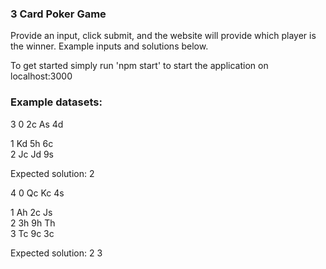 ### 3 Card Poker Game
Provide an input, click submit, and the website will provide which player is the winner. Example inputs and solutions below.
<div style="page-break-after: always"></div>
To get started simply run 'npm start' to start the application on localhost:3000

### Example datasets:

3
0 2c As 4d
<div style="page-break-after: always"></div>
1 Kd 5h 6c
<div style="page-break-after: always"></div>
2 Jc Jd 9s

Expected solution: 2

4
0 Qc Kc 4s
<div style="page-break-after: always"></div>
1 Ah 2c Js
<div style="page-break-after: always"></div>
2 3h 9h Th
<div style="page-break-after: always"></div>
3 Tc 9c 3c

Expected solution: 2 3
